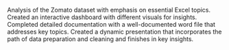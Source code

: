 Analysis of the Zomato dataset with emphasis on essential Excel topics.
Created an interactive dashboard with different visuals for insights. Completed detailed documentation with a well-documented word file that addresses key topics.
Created a dynamic presentation that incorporates the path of data preparation and cleaning and finishes in key insights.

